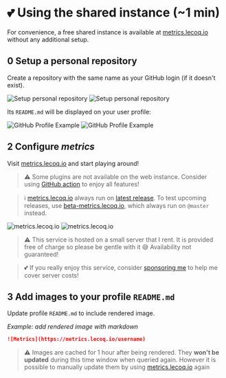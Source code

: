 # 💕 Using the shared instance (~1 min)

For convenience, a free shared instance is available at [metrics.lecoq.io](https://metrics.lecoq.io) without any additional setup.

## 0️ Setup a personal repository

Create a repository with the same name as your GitHub login (if it doesn't exist).

![Setup personal repository](/.github/readme/imgs/setup_personal_repository.light.png#gh-light-mode-only)
![Setup personal repository](/.github/readme/imgs/setup_personal_repository.dark.png#gh-dark-mode-only)

Its `README.md` will be displayed on your user profile:

![GitHub Profile Example](/.github/readme/imgs/example_github_profile.light.png#gh-light-mode-only)
![GitHub Profile Example](/.github/readme/imgs/example_github_profile.dark.png#gh-dark-mode-only)

## 2️ Configure *metrics*

Visit [metrics.lecoq.io](https://metrics.lecoq.io) and start playing around!

> ⚠️ Some plugins are not available on the web instance. Consider using [GitHub action](https://github.com/marketplace/actions/metrics-embed) to enjoy all features!

> ℹ️ [metrics.lecoq.io](https://metrics.lecoq.io) always run on [latest release](https://github.com/gh-metrics/metrics/releases/latest). To test upcoming releases, use [beta-metrics.lecoq.io](https://beta-metrics.lecoq.io), which always run on `@master` instead.

![metrics.lecoq.io](/.github/readme/imgs/setup_shared.light.png#gh-light-mode-only)
![metrics.lecoq.io](/.github/readme/imgs/setup_shared.dark.png#gh-dark-mode-only)

> ⚠️ This service is hosted on a small server that I rent. It is provided free of charge so please be gentle with it 😅 Availability not guaranteed!

> 💕 If you really enjoy this service, consider [sponsoring me](https://github.com/sponsors/gh-metrics) to help me cover server costs!

## 3️ Add images to your profile `README.md`

Update profile `README.md` to include rendered image.

*Example: add rendered image with markdown*
```markdown
![Metrics](https://metrics.lecoq.io/username)
```

> ⚠️ Images are cached for 1 hour after being rendered. They **won't be updated** during this time window when queried again. However it is possible to manually update them by using [metrics.lecoq.io](https://metrics.lecoq.io) again
